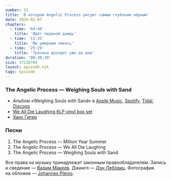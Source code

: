```yaml
---
number: 31
title: 'В котором Angelic Process рисуют самым глубоким чёрным'
date: 2020-02-07
chapters:
  - time: '04:46'
    title: 'Идёт ледяной дождь'
  - time: '13:35'
    title: 'Мы умираем смеясь'
  - time: '25:29'
    title: 'Трясина доходит уже до шеи'
duration: '00:38:39'
size: 37210784
layout: episode.njk
tags: episode
---
```


### The Angelic Process — Weighing Souls with Sand

- Альбом «Weighing Souls with Sand» в
  [Apple Music](https://music.apple.com/album/258929482),
  [Spotify](https://open.spotify.com/album/7g8dRQvCKBxaSJfmoSebgw),
  [Tidal](https://tidal.com/album/93690297),
  [Discogs](https://www.discogs.com/master/550)
- [We All Die Laughing 6LP vinyl box set](https://www.burningworldrecords.com/products/the-angelic-process-we-all-die-laughing-6lp-vinyl-box-set)
- [Ханс Гигер](https://hrgiger.com/)

### Песни

1. The Angelic Process — Million Year Summer
2. The Angelic Process — We All Die Laughing
3. The Angelic Process — Weighing Souls with Sand

Все права на музыку принадлежат законным правообладателям. Запись и сведение — [Вадим Макеев](https://twitter.com/pepelsbey). Джингл — [Дэн Лебовиц](https://www.youtube.com/channel/UC38A5qHrlc_Zgua7vL4b96w). Фотография на обложке — [Johannes Plenio](https://unsplash.com/photos/2QUvkQTBh5s).
